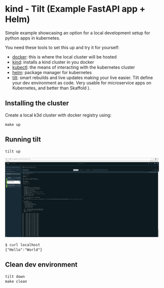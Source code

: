 #  kind - Tilt (Example FastAPI app + Helm) 

Simple example showcasing an option for a local development setup for python apps in kubernetes.

You need these tools to set this up and try it for yourself:
- [docker](https://www.docker.com): this is where the local cluster will be hosted
- [kind](https://kind.sigs.k8s.io/docs/user/quick-start/): installs a kind cluster in you docker
- [kubectl](https://kubernetes.io/docs/tasks/tools/): the means of interacting with the kubernetes cluster
- [helm](https://k3d.io): package manager for kubernetes
- [tilt](https://tilt.dev): smart rebuilds and live updates making your live easier. Tilt define your dev environment as code. Very usable for microservice apps on Kubernetes, and better than Skaffold ).

## Installing the cluster
Create a local k3d cluster with docker registry using:

```
make up
```

## Running tilt
```
tilt up
```
<img src="pictures/TILT-UI.png?raw=true" width="1000">

````
$ curl localhost
{"Hello":"World"}
````

## Clean dev environment
```
tilt down
make clean
```
